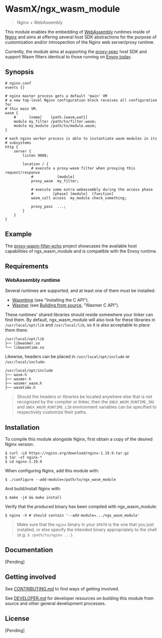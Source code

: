 # WasmX/ngx_wasm_module

> Nginx + WebAssembly

This module enables the embedding of [WebAssembly](https://webassembly.org/)
runtimes inside of [Nginx](https://nginx.org/) and aims at offering several host
SDK abstractions for the purpose of customization and/or introspection of the
Nginx web server/proxy runtime.

Currently, the module aims at supporting the
[proxy-spec](https://github.com/proxy-wasm/spec) host SDK and support Wasm
filters identical to those running on
[Envoy today](https://www.envoyproxy.io/docs/envoy/latest/configuration/http/http_filters/wasm_filter.html).

## Synopsis

```nginx
# nginx.conf
events {}

# nginx master process gets a default 'main' VM
# a new top-level Nginx configuration block receives all configuration for
# this main VM.
wasm {
    #      [name]    [path.{wasm,wat}]
    module my_filter /path/to/filter.wasm;
    module my_module /path/to/module.wasm;
}

# each nginx worker process is able to instantiate wasm modules in its
# subsystems
http {
    server {
        listen 9000;

        location / {
            # execute a proxy-wasm filter when proxying this request/response
            #           [module]
            proxy_wasm  my_filter;

            # execute some extra webassembly during the access phase
            #         [phase] [module]  [function]
            wasm_call access  my_module check_something;

            proxy_pass  ...;
        }
    }
}
```

## Example

The
[proxy-wasm-filter-echo](https://github.com/wasmx-proxy/proxy-wasm-filter-echo/)
project showcases the available host capabilities of ngx_wasm_module and is
compatible with the Envoy runtime.

## Requirements

### WebAssembly runtime

Several runtimes are supported, and at least one of them must be installed:

- [Wasmtime](https://docs.wasmtime.dev/c-api/) (see "Installing the C API").
- [Wasmer](https://github.com/wasmerio/wasmer) (see [Building from
  source](https://docs.wasmer.io/ecosystem/wasmer/building-from-source), "Wasmer C API").

These runtimes' shared libraries should reside somewhere your linker can find
them. By default, ngx_wasm_module will also look for these libraries in
`/usr/local/opt/lib` and `/usr/local/lib`, so it is also acceptable to place
them there:

```
/usr/local/opt/lib
├── libwasmer.so
└── libwasmtime.so
```

Likewise, headers can be placed in `/usr/local/opt/include` or
`/usr/local/include`:

```
/usr/local/opt/include
├── wasm.h
├── wasmer.h
├── wasmer_wasm.h
├── wasmtime.h
```

> Should the headers or libraries be located anywhere else that is not
  recognized by the compiler or linker, then the `$NGX_WASM_RUNTIME_INC` and
  `$NGX_WASM_RUNTIME_LIB` environment variables can be specified to respectively
  customize their paths.

## Installation

To compile this module alongside Nginx, first obtain a copy of the desired
Nginx version:

```
$ curl -LO https://nginx.org/download/nginx-1.19.9.tar.gz
$ tar -xf nginx-*
$ cd nginx-1.19.9
```

When configuring Nginx, add this module with:

```
$ ./configure --add-module=/path/to/ngx_wasm_module
```

And build/install Nginx with:

```
$ make -j4 && make install
```

Verify that the produced binary has been compiled with ngx_wasm_module:

```
$ nginx -V # should contain '--add-module=.../ngx_wasm_module'
```

> Make sure that the `nginx` binary in your `$PATH` is the one that you just
  installed, or else specify the intended binary appropriately to the shell (e.g.
  `$ /path/to/nginx ...`).

## Documentation

[Pending]

## Getting involved

See [CONTRIBUTING.md](CONTRIBUTING.md) to find ways of getting involved.

See [DEVELOPER.md](DEVELOPER.md) for developer resources on building this module
from source and other general development processes.

## License

[Pending]
